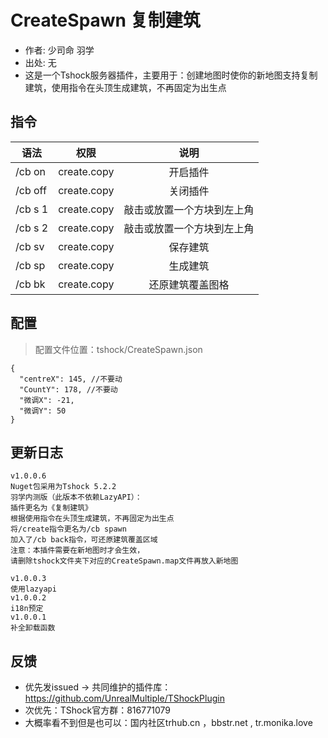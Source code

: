 # CreateSpawn 复制建筑

- 作者: 少司命 羽学
- 出处: 无
- 这是一个Tshock服务器插件，主要用于：创建地图时使你的新地图支持复制建筑，使用指令在头顶生成建筑，不再固定为出生点


## 指令

| 语法      |    权限     |        说明        |
| --------- | :---------: | :----------------: |
| /cb on | create.copy |   开启插件   |
| /cb off | create.copy |   关闭插件   |
| /cb s 1 | create.copy |   敲击或放置一个方块到左上角   |
| /cb s 2 | create.copy |   敲击或放置一个方块到左上角   |
| /cb sv  | create.copy | 保存建筑 |
| /cb sp   | create.copy |      生成建筑      |
| /cb bk   | create.copy |      还原建筑覆盖图格      |

## 配置
> 配置文件位置：tshock/CreateSpawn.json
```json5
{
  "centreX": 145, //不要动
  "CountY": 178, //不要动
  "微调X": -21,
  "微调Y": 50
}
```

## 更新日志
```
v1.0.0.6
Nuget包采用为Tshock 5.2.2
羽学内测版（此版本不依赖LazyAPI）：
插件更名为《复制建筑》
根据使用指令在头顶生成建筑，不再固定为出生点
将/create指令更名为/cb spawn
加入了/cb back指令，可还原建筑覆盖区域
注意：本插件需要在新地图时才会生效，
请删除tshock文件夹下对应的CreateSpawn.map文件再放入新地图

v1.0.0.3
使用lazyapi
v1.0.0.2
i18n预定
v1.0.0.1
补全卸载函数
```

## 反馈
- 优先发issued -> 共同维护的插件库：https://github.com/UnrealMultiple/TShockPlugin
- 次优先：TShock官方群：816771079
- 大概率看不到但是也可以：国内社区trhub.cn ，bbstr.net , tr.monika.love
